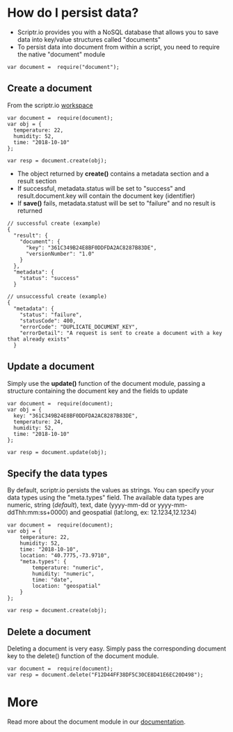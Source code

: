 # How do I persist data?

- Scriptr.io provides you with a NoSQL database that allows you to save data into key/value structures called "documents" 
- To persist data into document from within a script, you need to require the native "document" module

```
var document =  require("document");
```
## Create a document

From the scriptr.io [workspace](https://www.scriptr.io/workspace)

```
var document =  require(document);
var obj = {
  temperature: 22,
  humidity: 52,
  time: "2018-10-10"
};

var resp = document.create(obj);
```

- The object returned by **create()** contains a metadata section and a result section
- If successful, metadata.status will be set to "success" and result.document.key will contain the document key (identifier)
- If **save()** fails, metadata.statust will be set to "failure" and no result is returned

```
// successful create (example)
{
  "result": {
    "document": {
      "key": "361C349B24E8BF0DDFDA2AC8287B83DE",
      "versionNumber": "1.0"
    }
  },
  "metadata": {
    "status": "success"
  }
  
// unsuccessful create (example)
{
  "metadata": {
    "status": "failure",
    "statusCode": 400,
    "errorCode": "DUPLICATE_DOCUMENT_KEY",
    "errorDetail": "A request is sent to create a document with a key that already exists"
  }

```

## Update a document

Simply use the **update()** function of the document module, passing a structure containing the document key and the fields to update

```
var document =  require(document);
var obj = {
  key: "361C349B24E8BF0DDFDA2AC8287B83DE",
  temperature: 24,
  humidity: 52,  
  time: "2018-10-10"
};

var resp = document.update(obj);
```

## Specify the data types

By default, scriptr.io persists the values as strings. You can specify your data types using the "meta.types" field. The available data types are numeric, string (*default*), text, date (yyyy-mm-dd or yyyy-mm-ddThh:mm:ss+0000) and geospatial (lat:long, ex: 12.1234,12.1234)

```
var document =  require(document);
var obj = {
    temperature: 22,
    humidity: 52,
    time: "2018-10-10",
    location: "40.7775,-73.9710",
    "meta.types": {
        temperature: "numeric",
        humidity: "numeric",
        time: "date",
    	location: "geospatial"
    }
};

var resp = document.create(obj);
```

## Delete a document

Deleting a document is very easy. Simply pass the corresponding document key to the delete() function of the document module.
```
var document =  require(document);
var resp = document.delete("F12D44FF38DF5C30CE8D41E6EC20D498");
```

# More

Read more about the document module in our [documentation](https://www.scriptr.io/documentation#documentation-documentdocumentModule).
